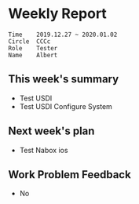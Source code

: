 # Weekly Report 
```
Time	2019.12.27 ~ 2020.01.02
Circle	CCCc
Role	Tester
Name	Albert
```
## This week's summary
- Test USDI 
- Test USDI  Configure System



## Next week's plan

- Test Nabox ios




## Work Problem Feedback 
- No 

